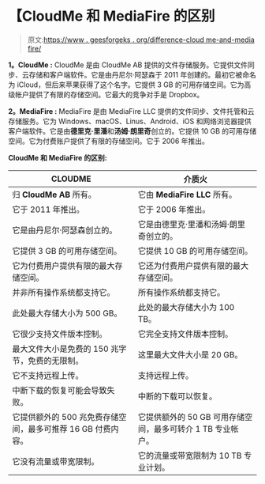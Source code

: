 # 【CloudMe 和 MediaFire 的区别

> 原文:[https://www . geesforgeks . org/difference-cloud me-and-media fire/](https://www.geeksforgeeks.org/difference-between-cloudme-and-mediafire/)

**1。CloudMe :**
CloudMe 是由 CloudMe AB 提供的文件存储服务。它提供文件同步、云存储和客户端软件。它是由丹尼尔·阿瑟森于 2011 年创建的。最初它被命名为 iCloud，但后来苹果获得了这个名字。它提供 3 GB 的可用存储空间。它为高级帐户提供了有限的存储空间。它最大的竞争对手是 Dropbox。

**2。MediaFire :**
MediaFire 是由 MediaFire LLC 提供的文件同步、文件托管和云存储服务。它为 Windows、macOS、Linus、Android、iOS 和网络浏览器提供客户端软件。它是由**德里克·里潘**和**汤姆·朗里奇**创立的。它提供 10 GB 的可用存储空间。它为付费账户提供了有限的存储空间。它于 2006 年推出。

**CloudMe 和 MediaFire 的区别:**

<center>

| CLOUDME | 介质火 |
| --- | --- |
| 归 **CloudMe AB** 所有。 | 它由 **MediaFire LLC** 所有。 |
| 它于 2011 年推出。 | 它于 2006 年推出。 |
| 它是由丹尼尔·阿瑟森创立的。 | 它是由德里克·里潘和汤姆·朗里奇创立的。 |
| 它提供 3 GB 的可用存储空间。 | 它提供 10 GB 的可用存储空间。 |
| 它为付费用户提供有限的最大存储空间。 | 它还为付费用户提供有限的最大存储空间。 |
| 并非所有操作系统都支持它。 | 所有操作系统都支持它。 |
| 此处最大存储大小为 500 GB。 | 此处的最大存储大小为 100 TB。 |
| 它很少支持文件版本控制。 | 它完全支持文件版本控制。 |
| 最大文件大小是免费的 150 兆字节，免费的无限制。 | 这里最大文件大小是 20 GB。 |
| 它不支持远程上传。 | 支持远程上传。 |
| 中断下载的恢复可能会导致失败。 | 中断的下载可以恢复。 |
| 它提供额外的 500 兆免费存储空间，最多可推荐 16 GB 付费内容。 | 它提供额外的 50 GB 可用存储空间，最多可转介 1 TB 专业帐户。 |
| 它没有流量或带宽限制。 | 它的流量或带宽限制为 10 TB 专业计划。 |

</center>